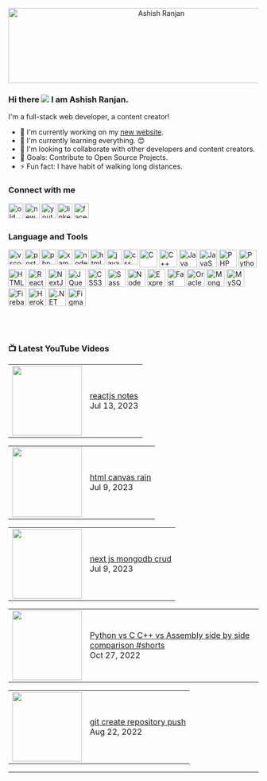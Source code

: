 <p align='center'>
  <img src="https://github.com/a2rp/xtra/blob/main/ezgif-5-ad22de8509.gif" width="600px" height="151px" align="center" alt="Ashish Ranjan" title="Ashish Ranjan" />
</p>
  
### Hi there ![](https://user-images.githubusercontent.com/18350557/176309783-0785949b-9127-417c-8b55-ab5a4333674e.gif) I am Ashish Ranjan.

I'm a full-stack web developer, a content creator!
- 🔭 I'm currently working on my [new website].
- 🌱 I'm currently learning everything. 😊
- 👯 I'm looking to collaborate with other developers and content creators.
- 🎯 Goals: Contribute to Open Source Projects.
- ⚡ Fun fact: I have habit of walking long distances.

### Connect with me
[<img src="http://www.ashishranjan.in/image/A.png" align="left" alt="old website" width="30px" height="30px" title="old website" />][old website]
[<img src="https://www.ashishranjan.net/ashish-ranjan.ico" align="left" alt="new website" width="30px" height="30px" title="new website" />][new website]
[<img src="https://cdn.cdnlogo.com/logos/y/57/youtube-icon.svg" align="left" alt="youtube" width="30px" height="30px" title="youtube" />][youtube]
[<img src="https://cdn.cdnlogo.com/logos/l/78/linkedin-icon.svg" align="left" alt="linkedin" width="30px" height="30px" title="linkedin" />][linkedin]
[<img src="https://cdn.cdnlogo.com/logos/f/74/facebook-3.svg" align="left" alt="facebook" width="30px" height="30px" title="facebook" />][facebook]


<br /><br />

### Language and Tools
<img src="https://cdn.cdnlogo.com/logos/v/82/visual-studio-code.svg"  align="left" alt="vscode"  title="vscode" width="30px" height="30px" />
<img src="https://cdn.cdnlogo.com/logos/p/20/postman.svg" align="left" alt="postman"  title="postman" width="30px" height="30px" />
<img src="https://cdn.cdnlogo.com/logos/p/61/phpmyadmin.png" align="left" alt="phpmyadmin" title="phpmyadmin" width="30px" height="30px" />
<img src="https://cdn.cdnlogo.com/logos/x/32/xampp.svg" align="left" alt="xampp" title="xampp" width="30px" height="30px" />
<a href="https://cdnlogo.com/logo/react_22568.html" align="left" alt="reactjs" title="reactjs" width="30px" height="30px" />
<img src="https://cdn.cdnlogo.com/logos/n/94/nodejs-icon.svg" align="left" alt="nodejs" title="nodejs" width="30px" height="30px" />
<img src="https://cdn.cdnlogo.com/logos/h/90/html-5.svg" align="left" alt="html" title="html" width="30px" height="30px" />
<img src="https://cdn.cdnlogo.com/logos/j/44/javascript.svg" align="left" alt="javascript" title="javascript" width="30px" height="30px" />
<img src="https://cdn.cdnlogo.com/logos/c/59/css-3.svg" align="left" alt="css" title="css" width="30px" height="30px" />
<p align="left">
<a href="https://docs.microsoft.com/en-us/cpp/?view=msvc-170" target="_blank" rel="noreferrer"><img src="https://raw.githubusercontent.com/danielcranney/readme-generator/main/public/icons/skills/c-colored.svg" width="36" height="36" alt="C" /></a>
<a href="https://docs.microsoft.com/en-us/cpp/?view=msvc-170" target="_blank" rel="noreferrer"><img src="https://raw.githubusercontent.com/danielcranney/readme-generator/main/public/icons/skills/cplusplus-colored.svg" width="36" height="36" alt="C++" /></a>
<a href="https://www.oracle.com/java/" target="_blank" rel="noreferrer"><img src="https://raw.githubusercontent.com/danielcranney/readme-generator/main/public/icons/skills/java-colored.svg" width="36" height="36" alt="Java" /></a>
<a href="https://developer.mozilla.org/en-US/docs/Web/JavaScript" target="_blank" rel="noreferrer"><img src="https://raw.githubusercontent.com/danielcranney/readme-generator/main/public/icons/skills/javascript-colored.svg" width="36" height="36" alt="JavaScript" /></a>
<a href="https://www.php.net/" target="_blank" rel="noreferrer"><img src="https://raw.githubusercontent.com/danielcranney/readme-generator/main/public/icons/skills/php-colored.svg" width="36" height="36" alt="PHP" /></a>
<a href="https://www.python.org/" target="_blank" rel="noreferrer"><img src="https://raw.githubusercontent.com/danielcranney/readme-generator/main/public/icons/skills/python-colored.svg" width="36" height="36" alt="Python" /></a>
<a href="https://developer.mozilla.org/en-US/docs/Glossary/HTML5" target="_blank" rel="noreferrer"><img src="https://raw.githubusercontent.com/danielcranney/readme-generator/main/public/icons/skills/html5-colored.svg" width="36" height="36" alt="HTML5" /></a>
<a href="https://reactjs.org/" target="_blank" rel="noreferrer"><img src="https://raw.githubusercontent.com/danielcranney/readme-generator/main/public/icons/skills/react-colored.svg" width="36" height="36" alt="React" /></a>
<a href="https://nextjs.org/docs" target="_blank" rel="noreferrer"><img src="https://raw.githubusercontent.com/danielcranney/readme-generator/main/public/icons/skills/nextjs-colored.svg" width="36" height="36" alt="NextJs" /></a>
<a href="https://jquery.com/" target="_blank" rel="noreferrer"><img src="https://raw.githubusercontent.com/danielcranney/readme-generator/main/public/icons/skills/jquery-colored.svg" width="36" height="36" alt="JQuery" /></a>
<a href="https://www.w3.org/TR/CSS/#css" target="_blank" rel="noreferrer"><img src="https://raw.githubusercontent.com/danielcranney/readme-generator/main/public/icons/skills/css3-colored.svg" width="36" height="36" alt="CSS3" /></a>
<a href="https://sass-lang.com/" target="_blank" rel="noreferrer"><img src="https://raw.githubusercontent.com/danielcranney/readme-generator/main/public/icons/skills/sass-colored.svg" width="36" height="36" alt="Sass" /></a>
<a href="https://nodejs.org/en/" target="_blank" rel="noreferrer"><img src="https://raw.githubusercontent.com/danielcranney/readme-generator/main/public/icons/skills/nodejs-colored.svg" width="36" height="36" alt="NodeJS" /></a>
<a href="https://expressjs.com/" target="_blank" rel="noreferrer"><img src="https://raw.githubusercontent.com/danielcranney/readme-generator/main/public/icons/skills/express-colored.svg" width="36" height="36" alt="Express" /></a>
<a href="https://fastapi.tiangolo.com/" target="_blank" rel="noreferrer"><img src="https://raw.githubusercontent.com/danielcranney/readme-generator/main/public/icons/skills/fastapi-colored.svg" width="36" height="36" alt="Fast API" /></a>
<a href="https://www.oracle.com/uk/index.html" target="_blank" rel="noreferrer"><img src="https://raw.githubusercontent.com/danielcranney/readme-generator/main/public/icons/skills/oracle-colored.svg" width="36" height="36" alt="Oracle" /></a>
<a href="https://www.mongodb.com/" target="_blank" rel="noreferrer"><img src="https://raw.githubusercontent.com/danielcranney/readme-generator/main/public/icons/skills/mongodb-colored.svg" width="36" height="36" alt="MongoDB" /></a>
<a href="https://www.mysql.com/" target="_blank" rel="noreferrer"><img src="https://raw.githubusercontent.com/danielcranney/readme-generator/main/public/icons/skills/mysql-colored.svg" width="36" height="36" alt="MySQL" /></a>
<a href="https://firebase.google.com/" target="_blank" rel="noreferrer"><img src="https://raw.githubusercontent.com/danielcranney/readme-generator/main/public/icons/skills/firebase-colored.svg" width="36" height="36" alt="Firebase" /></a>
<a href="https://www.heroku.com/" target="_blank" rel="noreferrer"><img src="https://raw.githubusercontent.com/danielcranney/readme-generator/main/public/icons/skills/heroku-colored.svg" width="36" height="36" alt="Heroku" /></a>
<a href="https://dotnet.microsoft.com/en-us/" target="_blank" rel="noreferrer"><img src="https://raw.githubusercontent.com/danielcranney/readme-generator/main/public/icons/skills/dot-net-colored.svg" width="36" height="36" alt=".NET" /></a>
<a href="https://www.figma.com/" target="_blank" rel="noreferrer"><img src="https://raw.githubusercontent.com/danielcranney/readme-generator/main/public/icons/skills/figma-colored.svg" width="36" height="36" alt="Figma" /></a>
</p>


<br /><br />

### 📺 Latest YouTube Videos
<!-- BLOG-POST-LIST:START --><table><tr><td><a href="https://www.youtube.com/watch?v=jZ-oprub1oc"><img width="140px" src="http://img.youtube.com/vi/jZ-oprub1oc/maxresdefault.jpg"></a></td>
<td><a href="https://www.youtube.com/watch?v=jZ-oprub1oc">reactjs notes</a><br/>Jul 13, 2023</td></tr></table>
<table><tr><td><a href="https://www.youtube.com/watch?v=IeM4s6o0-H4"><img width="140px" src="http://img.youtube.com/vi/IeM4s6o0-H4/maxresdefault.jpg"></a></td>
<td><a href="https://www.youtube.com/watch?v=IeM4s6o0-H4">html canvas rain</a><br/>Jul 9, 2023</td></tr></table>
<table><tr><td><a href="https://www.youtube.com/watch?v=YvJdIpM3bTc"><img width="140px" src="http://img.youtube.com/vi/YvJdIpM3bTc/maxresdefault.jpg"></a></td>
<td><a href="https://www.youtube.com/watch?v=YvJdIpM3bTc">next js mongodb crud</a><br/>Jul 9, 2023</td></tr></table>
<table><tr><td><a href="https://www.youtube.com/watch?v=vHL6NxzXAvs"><img width="140px" src="http://img.youtube.com/vi/vHL6NxzXAvs/maxresdefault.jpg"></a></td>
<td><a href="https://www.youtube.com/watch?v=vHL6NxzXAvs">Python vs C C++ vs Assembly side by side comparison #shorts</a><br/>Oct 27, 2022</td></tr></table>
<table><tr><td><a href="https://www.youtube.com/watch?v=K-Kdh3r-7OU"><img width="140px" src="http://img.youtube.com/vi/K-Kdh3r-7OU/maxresdefault.jpg"></a></td>
<td><a href="https://www.youtube.com/watch?v=K-Kdh3r-7OU">git create repository push</a><br/>Aug 22, 2022</td></tr></table>
<!-- BLOG-POST-LIST:END -->


---

<!--img align="left" alt="a2rp github stats" title="a2rp github stats" src="https://github-readme-stats.vercel.app/api?username=a2rp&show_icons=true&hide_border=true" /-->


[old website]: http://www.ashishranjan.in/
[new website]: https://www.ashishranjan.net/
[youtube]: https://www.youtube.com/channel/UCLHIBQeFQIxmRveVAjLvlbQ
[linkedin]: https://www.linkedin.com/in/aashishranjan/
[facebook]: https://www.facebook.com/theash.ashish/
